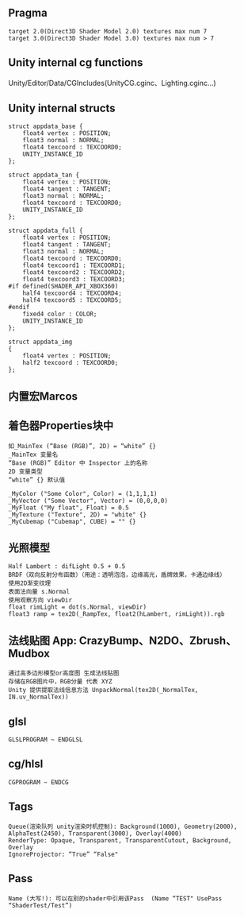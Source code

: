 ## Pragma
```
target 2.0(Direct3D Shader Model 2.0) textures max num 7
target 3.0(Direct3D Shader Model 3.0) textures max num > 7
```

## Unity internal cg functions
Unity/Editor/Data/CGIncludes(UnityCG.cginc、Lighting.cginc...)

## Unity internal structs 
```
struct appdata_base {
	float4 vertex : POSITION;
	float3 normal : NORMAL;
	float4 texcoord : TEXCOORD0;
	UNITY_INSTANCE_ID
};

struct appdata_tan {
	float4 vertex : POSITION;
	float4 tangent : TANGENT;
	float3 normal : NORMAL;
	float4 texcoord : TEXCOORD0;
	UNITY_INSTANCE_ID
};

struct appdata_full {
	float4 vertex : POSITION;
	float4 tangent : TANGENT;
	float3 normal : NORMAL;
	float4 texcoord : TEXCOORD0;
	float4 texcoord1 : TEXCOORD1;
	float4 texcoord2 : TEXCOORD2;
	float4 texcoord3 : TEXCOORD3;
#if defined(SHADER_API_XBOX360)
	half4 texcoord4 : TEXCOORD4;
	half4 texcoord5 : TEXCOORD5;
#endif
	fixed4 color : COLOR;
	UNITY_INSTANCE_ID
};

struct appdata_img
{
	float4 vertex : POSITION;
	half2 texcoord : TEXCOORD0;
};
```

## 内置宏Marcos

## 着色器Properties块中
```
如_MainTex (“Base (RGB)”, 2D) = “white” {}
_MainTex 变量名
“Base (RGB)” Editor 中 Inspector 上的名称
2D 变量类型
“white” {} 默认值

_MyColor ("Some Color", Color) = (1,1,1,1) 
_MyVector ("Some Vector", Vector) = (0,0,0,0) 
_MyFloat ("My float", Float) = 0.5 
_MyTexture ("Texture", 2D) = "white" {} 
_MyCubemap ("Cubemap", CUBE) = "" {} 
```

## 光照模型
```
Half Lambert : difLight 0.5 + 0.5
BRDF（双向反射分布函数）（用途：透明泡泡，边缘高光，盾牌效果，卡通边缘线）
使用2D渐变纹理
表面法向量 s.Normal
使用观察方向 viewDir
float rimLight = dot(s.Normal, viewDir)
float3 ramp = tex2D(_RampTex, float2(hLambert, rimLight)).rgb
```

## 法线贴图 App: CrazyBump、N2DO、Zbrush、Mudbox
```
通过高多边形模型or高度图 生成法线贴图
存储在RGB图片中，RGB分量 代表 XYZ
Unity 提供提取法线信息方法 UnpackNormal(tex2D(_NormalTex, IN.uv_NormalTex))
```

## glsl
```
GLSLPROGRAM ~ ENDGLSL
```

## cg/hlsl
```
CGPROGRAM ~ ENDCG
```

## Tags
```
Queue(渲染队列 unity渲染时机控制): Background(1000), Geometry(2000), AlphaTest(2450), Transparent(3000), Overlay(4000)
RenderType: Opaque, Transparent, TransparentCutout, Background, Overlay
IgnoreProjector: “True” “False"
```

## Pass
```
Name (大写!): 可以在别的shader中引用该Pass  (Name “TEST" UsePass “ShaderTest/Test”)
```


